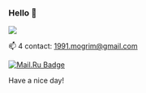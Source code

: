 ### Hello 👋

<img src="https://media.giphy.com/media/brRWBSKoc9ueI/giphy.gif">

📫 4 contact: 1991.mogrim@gmail.com

[![Mail.Ru Badge](https://img.shields.io/badge/-1991.mogrim@gmail.com-black?style=flat&logo=Mail.Ru&logoColor=white&link=mailto:1991.mogrim@gmail.com)](mailto:1991.mogrim@gmail.com) 

Have a nice day!

<!--
**mogrim-91/mogrim-91** is a ✨ _special_ ✨ repository because its `README.md` (this file) appears on your GitHub profile.

Here are some ideas to get you started:

- 🔭 I’m currently working on ...
- 🌱 I’m currently learning ...
- 👯 I’m looking to collaborate on ...
- 🤔 I’m looking for help with ...
- 💬 Ask me about ...
- 📫 How to reach me: ...
- 😄 Pronouns: ...
- ⚡ Fun fact: ...
-->
